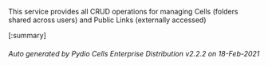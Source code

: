 






This service provides all CRUD operations for managing Cells (folders shared across users) and Public Links (externally accessed)

[:summary]

###### Auto generated by Pydio Cells Enterprise Distribution v2.2.2 on 18-Feb-2021
